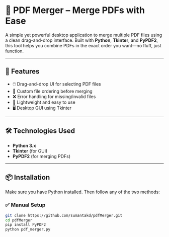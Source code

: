 # 🧩 PDF Merger – Merge PDFs with Ease

A simple yet powerful desktop application to merge multiple PDF files using a clean drag-and-drop interface. Built with **Python**, **Tkinter**, and **PyPDF2**, this tool helps you combine PDFs in the exact order you want—no fluff, just function.

---

## 🚀 Features

- 🖱️ Drag-and-drop UI for selecting PDF files  
- 🔢 Custom file ordering before merging  
- ❌ Error handling for missing/invalid files  
- 🧠 Lightweight and easy to use  
- 🖥️ Desktop GUI using Tkinter

---

## 🛠️ Technologies Used

- **Python 3.x**
- **Tkinter** (for GUI)
- **PyPDF2** (for merging PDFs)

---

## 📦 Installation

Make sure you have Python installed. Then follow any of the two methods:

### ✅ Manual Setup

```bash
git clone https://github.com/sumantakd/pdfMerger.git
cd pdfMerger
pip install PyPDF2
python pdf_merger.py